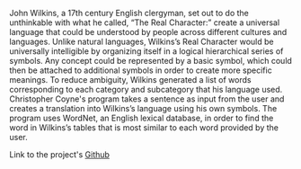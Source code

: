 John Wilkins, a 17th century English clergyman, set out to do the unthinkable with what he called, “The Real Character:” create a universal language that could be understood by people across different cultures and languages. Unlike natural languages, Wilkins’s Real Character would be universally intelligible by organizing itself in a logical hierarchical series of symbols. Any concept could be represented by a basic symbol, which could then be attached to additional symbols in order to create more specific meanings. To reduce ambiguity, Wilkins generated a list of words corresponding to each category and subcategory that his language used. Christopher Coyne's program takes a sentence as input from the user and creates a translation into Wilkins’s language using his own symbols. The program uses WordNet, an English lexical database, in order to find the word in Wilkins’s tables that is most similar to each word provided by the user.

Link to the project's [Github](https://github.com/christopher-coyne/wilkins_sentence)

